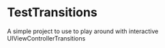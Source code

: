 TestTransitions
===============

A simple project to use to play around with interactive UIViewControllerTransitions
